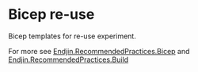 # Bicep re-use

Bicep templates for re-use experiment.

For more see [Endjin.RecommendedPractices.Bicep](https://github.com/endjin/Endjin.RecommendedPractices.Bicep) and [Endjin.RecommendedPractices.Build](https://github.com/endjin/Endjin.RecommendedPractices.Build)

